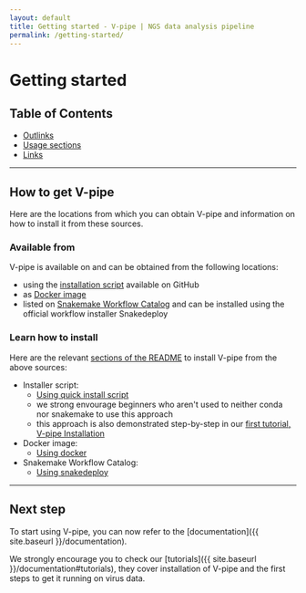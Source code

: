 ```yaml
---
layout: default
title: Getting started - V-pipe | NGS data analysis pipeline
permalink: /getting-started/
---
```


# Getting started

## Table of Contents
- [Outlinks](#outlinks)
- [Usage sections](#usage-sections)
- [Links](#links)

---

## How to get V-pipe

Here are the locations from which you can obtain V-pipe and information on how to install it from these sources.

### Available from

V-pipe is available on and can be obtained from the following locations:

- using the [installation script](https://github.com/cbg-ethz/V-pipe/blob/master/utils/README.md#quick-installer) available on GitHub
- as [Docker image](https://github.com/cbg-ethz/V-pipe/pkgs/container/v-pipe)
- listed on [Snakemake Workflow Catalog](https://snakemake.github.io/snakemake-workflow-catalog/?usage=cbg-ethz/V-pipe) and can be installed using the official workflow installer Snakedeploy

### Learn how to install

Here are the relevant [sections of the README](https://github.com/cbg-ethz/V-pipe#usage) to install V-pipe from the above sources:

- Installer script:
  - [Using quick install script](https://github.com/cbg-ethz/V-pipe#using-quick-install-script)
  - we strong envourage beginners who aren't used to neither conda nor snakemake to use this approach
  - this approach is also demonstrated step-by-step in our [first tutorial, V-pipe Installation](https://github.com/cbg-ethz/V-pipe/blob/master/docs/tutorial_0_install.md)
- Docker image:
  - [Using docker](https://github.com/cbg-ethz/V-pipe?tab=readme-ov-file#using-docker)
- Snakemake Workflow Catalog:
  - [Using snakedeploy](https://github.com/cbg-ethz/V-pipe?tab=readme-ov-file#using-snakedeploy)

---

## Next step

To start using V-pipe, you can now refer to the [documentation]({{ site.baseurl }}/documentation).

We strongly encourage you to check our [tutorials]({{ site.baseurl }}/documentation#tutorials), they cover installation of V-pipe and the first steps to get it running on virus data.
